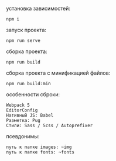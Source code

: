 установка зависимостей:
```
npm i
```

запуск проекта:
```
npm run serve
```

сборка проекта:
```
npm run build
```

сборка проекта с минификацией файлов:
```
npm run build:min
```

особенности сброки:
```
Webpack 5
EditorConfig
Нативный JS: Babel
Разметка: Pug
Стили: Sass / Scss / Autoprefixer
```

псевдонимы:
```
путь к папке images: ~img
путь к папке fonts: ~fonts
```
